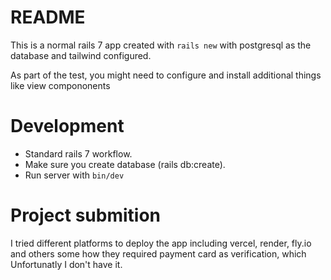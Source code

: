 # README

This is a normal rails 7 app created with `rails new` with postgresql as the database and tailwind configured.

As part of the test, you might need to configure and install additional things like view compononents

# Development

* Standard rails 7 workflow.
* Make sure you create database (rails db:create).
* Run server with `bin/dev`

# Project submition

I tried different platforms to deploy the app including vercel, render, fly.io and others some how they required payment card as verification, which Unfortunatly I don't have it.